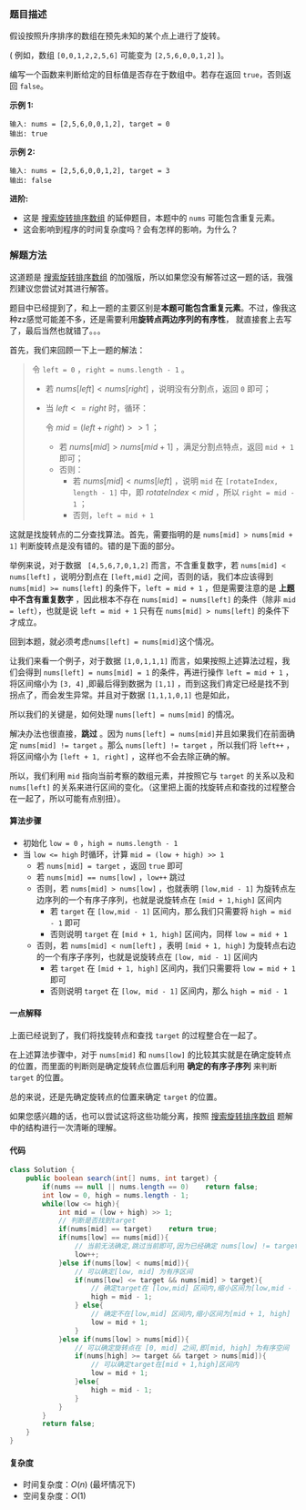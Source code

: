 ### 题目描述

假设按照升序排序的数组在预先未知的某个点上进行了旋转。

( 例如，数组 `[0,0,1,2,2,5,6]` 可能变为 `[2,5,6,0,0,1,2]` )。

编写一个函数来判断给定的目标值是否存在于数组中。若存在返回 `true`，否则返回 `false`。

**示例 1:**

```
输入: nums = [2,5,6,0,0,1,2], target = 0
输出: true
```

**示例 2:**

```
输入: nums = [2,5,6,0,0,1,2], target = 3
输出: false
```

**进阶:**

- 这是 [搜索旋转排序数组](https://leetcode-cn.com/problems/search-in-rotated-sorted-array/description/) 的延伸题目，本题中的 `nums` 可能包含重复元素。
- 这会影响到程序的时间复杂度吗？会有怎样的影响，为什么？

### 解题方法

这道题是 [搜索旋转排序数组](https://leetcode-cn.com/problems/search-in-rotated-sorted-array/description/) 的加强版，所以如果您没有解答过这一题的话，我强烈建议您尝试对其进行解答。

题目中已经提到了，和上一题的主要区别是**本题可能包含重复元素**。不过，像我这种zz感觉可能差不多，还是需要利用**旋转点两边序列的有序性**， 就直接套上去写了，最后当然也就错了。。。

首先，我们来回顾一下上一题的解法：

>  令 `left = 0` ，`right = nums.length - 1` 。
>
> - 若  $nums[left] < nums[right]$ ，说明没有分割点，返回 `0` 即可；
>
> - 当 $left <= right$ 时，循环：
>
>   令 $mid = (left + right) >> 1$ ；
>
>   - 若 $nums[mid] > nums[mid + 1]$ ，满足分割点特点，返回 `mid + 1` 即可；
>   - 否则：
>     - 若 $nums[mid] < nums[left]$ ，说明 `mid` 在 `[rotateIndex, length - 1]` 中，即 $rotateIndex < mid$ ，所以 `right = mid - 1` ；
>     - 否则，`left = mid + 1`
>
> 

这就是找旋转点的二分查找算法。首先，需要指明的是 `nums[mid] > nums[mid + 1]` 判断旋转点是没有错的。错的是下面的部分。

举例来说，对于数据 ` [4,5,6,7,0,1,2]` 而言，不含重复数字，若 `nums[mid] < nums[left]` ，说明分割点在 `[left,mid]` 之间，否则的话，我们本应该得到 `nums[mid] >= nums[left]` 的条件下，`left = mid + 1` ，但是需要注意的是 **上题中不含有重复数字** ，因此根本不存在 `nums[mid] = nums[left]` 的条件（除非 `mid = left`），也就是说 `left = mid + 1` 只有在 `nums[mid] > nums[left]` 的条件下才成立。

回到本题，就必须考虑`nums[left] = nums[mid]`这个情况。

让我们来看一个例子，对于数据 `[1,0,1,1,1]` 而言，如果按照上述算法过程，我们会得到 `nums[left] = nums[mid] = 1` 的条件，再进行操作 `left = mid + 1` ，将区间缩小为 `[3, 4]` ,即最后得到数据为 `[1,1]`  ，而到这我们肯定已经是找不到拐点了，而会发生异常。并且对于数据 `[1,1,1,0,1]` 也是如此，

所以我们的关键是，如何处理 `nums[left] = nums[mid]` 的情况。

解决办法也很直接，**跳过** 。因为 `nums[left] = nums[mid]`并且如果我们在前面确定 `nums[mid] != target` 。那么 `nums[left] != target` ，所以我们将 `left++` ，将区间缩小为 `[left + 1, right]` ，这样也不会去除正确的解。

所以，我们利用 `mid` 指向当前考察的数组元素，并按照它与 `target` 的关系以及和 `nums[left]` 的关系来进行区间的变化。（这里把上面的找旋转点和查找的过程整合在一起了，所以可能有点别扭）。

#### 算法步骤

- 初始化 `low = 0` ，`high = nums.length - 1`
- 当 `low <= high` 时循环，计算 `mid = (low + high) >> 1`
  - 若 `nums[mid] = target` ，返回 `true` 即可
  - 若 `nums[mid] == nums[low]` ，`low++` 跳过
  - 否则，若 `nums[mid] > nums[low]` ，也就表明 `[low,mid - 1]` 为旋转点左边序列的一个有序子序列，也就是说旋转点在 `[mid + 1,high]` 区间内
    - 若 `target` 在 `[low,mid - 1]` 区间内，那么我们只需要将 `high = mid - 1` 即可
    - 否则说明 `target` 在 `[mid + 1, high]` 区间内，同样 `low = mid + 1` 
  - 否则，若 `nums[mid] < num[left]` ，表明 `[mid + 1, high]` 为旋转点右边的一个有序子序列，也就是说旋转点在 `[low, mid - 1]`  区间内
    - 若 `target` 在 `[mid + 1, high]` 区间内，我们只需要将 `low = mid + 1` 即可
    - 否则说明 `target` 在 `[low, mid - 1]` 区间内，那么 `high = mid - 1`

#### 一点解释

上面已经说到了，我们将找旋转点和查找 `target` 的过程整合在一起了。

在上述算法步骤中，对于 `nums[mid]` 和 `nums[low]` 的比较其实就是在确定旋转点的位置，而里面的判断则是确定旋转点位置后利用 **确定的有序子序列** 来判断 `target` 的位置。

总的来说，还是先确定旋转点的位置来确定 `target` 的位置。

如果您感兴趣的话，也可以尝试这将这些功能分离，按照 [搜索旋转排序数组](https://leetcode-cn.com/problems/search-in-rotated-sorted-array/description/) 题解中的结构进行一次清晰的理解。

#### 代码

```java
class Solution {
    public boolean search(int[] nums, int target) {
        if(nums == null || nums.length == 0)    return false;
        int low = 0, high = nums.length - 1;
        while(low <= high){
            int mid = (low + high) >> 1;
            // 判断是否找到target
            if(nums[mid] == target)    return true;
            if(nums[low] == nums[mid]){
                // 当前无法确定,跳过当前即可,因为已经确定 nums[low] != target,所以也相当于缩小空间
                low++;
            }else if(nums[low] < nums[mid]){
                // 可以确定[low, mid] 为有序区间
                if(nums[low] <= target && nums[mid] > target){
                    // 确定target在 [low,mid] 区间内,缩小区间为[low,mid - 1]
                    high = mid - 1;
                } else{
                    // 确定不在[low,mid] 区间内,缩小区间为[mid + 1, high]
                    low = mid + 1;
                }
            }else if(nums[low] > nums[mid]){
                // 可以确定旋转点在 [0, mid] 之间,即[mid, high] 为有序空间
                if(nums[high] >= target && target > nums[mid]){
                    // 可以确定target在[mid + 1,high]区间内
                    low = mid + 1;
                }else{
                    high = mid - 1;
                }
            }
        }
        return false;
    }
}
```

#### 复杂度

- 时间复杂度：$O(n)$ (最坏情况下)
- 空间复杂度：$O(1)$

